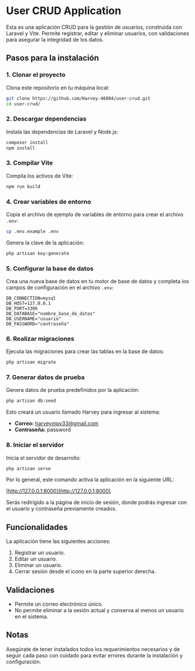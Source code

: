# User CRUD Application

Esta es una aplicación CRUD para la gestión de usuarios, construida con Laravel y Vite. Permite registrar, editar y eliminar usuarios, con validaciones para asegurar la integridad de los datos.

## Pasos para la instalación

### 1. Clonar el proyecto

Clona este repositorio en tu máquina local:

```bash
git clone https://github.com/Harvey-46904/user-crud.git
cd user-crud/
```

### 2. Descargar dependencias

Instala las dependencias de Laravel y Node.js:

```bash
composer install
npm install
```

### 3. Compilar Vite

Compila los activos de Vite:

```bash
npm run build
```

### 4. Crear variables de entorno

Copia el archivo de ejemplo de variables de entorno para crear el archivo `.env`:

```bash
cp .env.example .env
```

Genera la clave de la aplicación:

```bash
php artisan key:generate
```

### 5. Configurar la base de datos

Crea una nueva base de datos en tu motor de base de datos y completa los campos de configuración en el archivo `.env`:

```plaintext
DB_CONNECTION=mysql
DB_HOST=127.0.0.1
DB_PORT=3306
DB_DATABASE="nombre_base_de_datos"
DB_USERNAME="usuario"
DB_PASSWORD="contraseña"
```

### 6. Realizar migraciones

Ejecuta las migraciones para crear las tablas en la base de datos:

```bash
php artisan migrate
```

### 7. Generar datos de prueba

Genera datos de prueba predefinidos por la aplicación:

```bash
php artisan db:seed
```

Esto creará un usuario llamado Harvey para ingresar al sistema:
- **Correo:** harveympv33@gmail.com
- **Contraseña:** password

### 8. Iniciar el servidor

Inicia el servidor de desarrollo:

```bash
php artisan serve
```

Por lo general, este comando activa la aplicación en la siguiente URL:

[http://127.0.0.1:8000](http://127.0.0.1:8000)

Serás redirigido a la página de inicio de sesión, donde podrás ingresar con el usuario y contraseña previamente creados.

## Funcionalidades

La aplicación tiene las siguientes acciones:

1. Registrar un usuario.
2. Editar un usuario.
3. Eliminar un usuario.
4. Cerrar sesión desde el icono en la parte superior derecha.

## Validaciones

- Permite un correo electrónico único.
- No permite eliminar a la sesión actual y conserva al menos un usuario en el sistema.

## Notas

Asegúrate de tener instalados todos los requerimientos necesarios y de seguir cada paso con cuidado para evitar errores durante la instalación y configuración.
